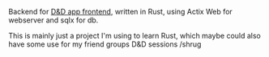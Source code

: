 Backend for [D&D app frontend](https://github.com/hrfarmer/dnd-app-frontend), written in Rust, using Actix Web for webserver and sqlx for db.

This is mainly just a project I'm using to learn Rust, which maybe could also have some use for my friend groups D&D sessions /shrug

